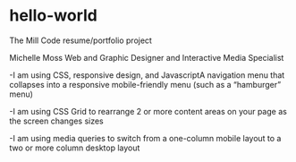 # hello-world
The Mill Code resume/portfolio project

Michelle Moss
Web and Graphic Designer and Interactive Media Specialist

-I am using CSS, responsive design, and JavascriptA navigation menu that collapses into a responsive mobile-friendly menu (such as a “hamburger” menu)

-I am using CSS Grid to rearrange 2 or more content areas on your page as the screen
changes sizes

-I am using media queries to switch from a one-column mobile layout to a two or more column
desktop layout
